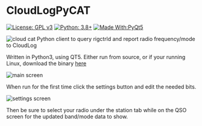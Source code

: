 # CloudLogPyCAT

[![License: GPL v3](https://img.shields.io/badge/License-GPLv3-blue.svg)](https://www.gnu.org/licenses/gpl-3.0)  [![Python: 3.8+](https://img.shields.io/badge/python-3.8+-blue.svg)](https://www.python.org/downloads/)  [![Made With:PyQt5](https://img.shields.io/badge/Made%20with-PyQt5-red)](https://pypi.org/project/PyQt5/)  

![cloud cat](https://github.com/mbridak/CloudLogPyCAT/raw/master/pic/cloudcat.png)
Python client to query rigctrld and report radio frequency/mode to CloudLog

Written in Python3, using QT5. Either run from source, or if your running Linux, download the binary [here](https://github.com/mbridak/CloudLogPyCAT/releases/download/21.5.14/CloudLogPyCAT)

![main screen](https://github.com/mbridak/CloudLogPyCAT/raw/master/pic/screen.png)

When run for the first time click the settings button and edit the needed bits.

![settings screen](https://github.com/mbridak/CloudLogPyCAT/raw/master/pic/settings.png)

Then be sure to select your radio under the station tab while on the QSO screen for the updated band/mode data to show.
